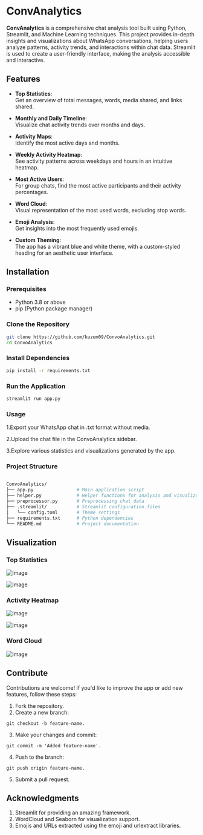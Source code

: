 # ConvAnalytics

**ConvAnalytics** is a comprehensive chat analysis tool built using Python, Streamlit, and Machine Learning techniques. This project provides in-depth insights and visualizations about WhatsApp conversations, helping users analyze patterns, activity trends, and interactions within chat data. Streamlit is used to create a user-friendly interface, making the analysis accessible and interactive.

## Features
- **Top Statistics**:  
  Get an overview of total messages, words, media shared, and links shared.

- **Monthly and Daily Timeline**:  
  Visualize chat activity trends over months and days.

- **Activity Maps**:  
  Identify the most active days and months.

- **Weekly Activity Heatmap**:  
  See activity patterns across weekdays and hours in an intuitive heatmap.

- **Most Active Users**:  
  For group chats, find the most active participants and their activity percentages.

- **Word Cloud**:  
  Visual representation of the most used words, excluding stop words.

- **Emoji Analysis**:  
  Get insights into the most frequently used emojis.

- **Custom Theming**:  
  The app has a vibrant blue and white theme, with a custom-styled heading for an aesthetic user interface.

## Installation

### Prerequisites
- Python 3.8 or above
- pip (Python package manager)

### Clone the Repository
```bash
git clone https://github.com/kuzum09/ConvoAnalytics.git
cd ConvoAnalytics
```

### Install Dependencies
```bash
pip install -r requirements.txt
```
### Run the Application
```bash
streamlit run app.py
```

### Usage
1.Export your WhatsApp chat in .txt format without media.


2.Upload the chat file in the ConvoAnalytics sidebar.


3.Explore various statistics and visualizations generated by the app.


### Project Structure

```bash

ConvoAnalytics/
├── app.py                # Main application script
├── helper.py             # Helper functions for analysis and visualization
├── preprocessor.py       # Preprocessing chat data
├── .streamlit/           # Streamlit configuration files
│   └── config.toml       # Theme settings
├── requirements.txt      # Python dependencies
└── README.md             # Project documentation
```


## Visualization 
### Top Statistics
![image](https://github.com/user-attachments/assets/eaee129c-3532-4ff7-9883-544d99b35e88)


![image](https://github.com/user-attachments/assets/b94bc2b7-5579-43d0-9444-660eb2a6fc6c)



### Activity Heatmap

![image](https://github.com/user-attachments/assets/f638186b-9381-4a9c-98e7-350905437a60)


![image](https://github.com/user-attachments/assets/e755ea25-ed63-4d05-a4b1-76d496d52f9f)



### Word Cloud

![image](https://github.com/user-attachments/assets/e3032b3c-1f4e-45b8-8bbe-20494b115848)


## Contribute
Contributions are welcome! If you'd like to improve the app or add new features, follow these steps:

1. Fork the repository.
2. Create a new branch:
```
git checkout -b feature-name.
```
3. Make your changes and commit:
```
git commit -m 'Added feature-name'.
```
4. Push to the branch:
```
git push origin feature-name.
```
5. Submit a pull request.


## Acknowledgments
1. Streamlit for providing an amazing framework.
2. WordCloud and Seaborn for visualization support.
3. Emojis and URLs extracted using the emoji and urlextract libraries.

